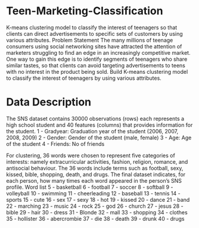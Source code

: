 # Teen-Marketing-Classification

K-means clustering model to classify the interest of teenagers so that clients can direct  advertisements to specific sets of customers by using various attributes.
Problem Statement 
The many millions of teenage consumers using social networking sites have attracted the attention of marketers struggling to find an edge in an increasingly competitive market. One way to gain this edge is to identify segments of teenagers who share similar tastes, so that clients can avoid targeting advertisements to teens with no interest in the product being sold. 
Build K-means clustering model to classify the interest of teenagers by using various attributes. 

# Data Description 
The SNS dataset contains 30000 observations (rows) each represents a high school student and 40 features (columns) that provides information for the student. 
1 - Gradyear: Graduation year of the student (2006, 2007, 2008, 2009) 
2 - Gender: Gender of the student (male, female) 
3 - Age: Age of the student 
4 - Friends: No of friends 

For clustering, 36 words were chosen to represent five categories of interests: namely extracurricular activities, fashion, religion, romance, and antisocial behaviour. The 36 words include terms such as football, sexy, kissed, bible, shopping, death, and drugs. The final dataset indicates, for each person, how many times each word appeared in the person’s SNS profile. 
Word list 
5 - basketball 
6 - football 
7 - soccer 
8 - softball 
9 - volleyball 
10 - swimming 
11 - cheerleading 
12 - baseball 
13 - tennis 
14 - sports 
15 - cute 
16 - sex 
17 - sexy 
18 - hot 
19 - kissed 
20 - dance 
21 - band 
22 - marching 
23 - music 
24 - rock 
25 - god 
26 - church 
27 - jesus 
28 - bible 
29 - hair 
30 - dress 
31 - Blonde 
32 - mall 
33 - shopping 
34 - clothes 
35 - hollister 
36 - abercrombie 
37 - die 
38 - death 
39 - drunk 
40 - drugs 
